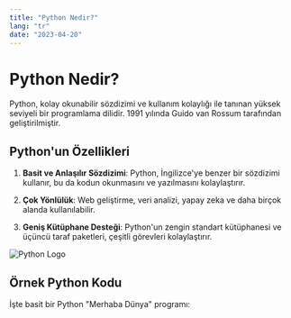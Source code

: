 ```yaml
---
title: "Python Nedir?"
lang: "tr"
date: "2023-04-20"
---
```


# Python Nedir?

Python, kolay okunabilir sözdizimi ve kullanım kolaylığı ile tanınan yüksek seviyeli bir programlama dilidir. 1991 yılında Guido van Rossum tarafından geliştirilmiştir.

## Python'un Özellikleri

1. **Basit ve Anlaşılır Sözdizimi**: Python, İngilizce'ye benzer bir sözdizimi kullanır, bu da kodun okunmasını ve yazılmasını kolaylaştırır.

2. **Çok Yönlülük**: Web geliştirme, veri analizi, yapay zeka ve daha birçok alanda kullanılabilir.

3. **Geniş Kütüphane Desteği**: Python'un zengin standart kütüphanesi ve üçüncü taraf paketleri, çeşitli görevleri kolaylaştırır.

![Python Logo](https://www.python.org/static/community_logos/python-logo-master-v3-TM.png)

## Örnek Python Kodu

İşte basit bir Python "Merhaba Dünya" programı:
